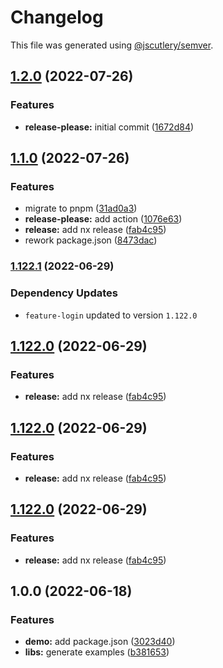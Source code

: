 # Changelog

This file was generated using [@jscutlery/semver](https://github.com/jscutlery/semver).

## [1.2.0](https://github.com/daton89/nx-release-please/compare/demo-v1.1.0...demo-v1.2.0) (2022-07-26)


### Features

* **release-please:** initial commit ([1672d84](https://github.com/daton89/nx-release-please/commit/1672d84ecbf30d958f0161b0263c8ff40f66efd6))

## [1.1.0](https://github.com/daton89/nx-release-please/compare/demo-v1.0.0...demo-v1.1.0) (2022-07-26)


### Features

* migrate to pnpm ([31ad0a3](https://github.com/daton89/nx-release-please/commit/31ad0a33339f764b03e324b71d019d7ec6c0b23f))
* **release-please:** add action ([1076e63](https://github.com/daton89/nx-release-please/commit/1076e63321002e6b6ff8f603cc46ee34f5464050))
* **release:** add nx release ([fab4c95](https://github.com/daton89/nx-release-please/commit/fab4c95e82efb7b60f8f431abdd4f9b156212af1))
* rework package.json ([8473dac](https://github.com/daton89/nx-release-please/commit/8473dac7d13abe2c18f08732cb85e95fe345f13f))

### [1.122.1](https://github.com/daton89/nx-release-please/compare/demo-1.122.0...demo-1.122.1) (2022-06-29)

### Dependency Updates

* `feature-login` updated to version `1.122.0`
## [1.122.0](https://github.com/daton89/nx-release-please/compare/demo-v1.121.0...demo-1.122.0) (2022-06-29)


### Features

* **release:** add nx release ([fab4c95](https://github.com/daton89/nx-release-please/commit/fab4c95e82efb7b60f8f431abdd4f9b156212af1))

## [1.122.0](https://github.com/daton89/nx-release-please/compare/demo-v1.121.0...demo-1.122.0) (2022-06-29)


### Features

* **release:** add nx release ([fab4c95](https://github.com/daton89/nx-release-please/commit/fab4c95e82efb7b60f8f431abdd4f9b156212af1))

## [1.122.0](https://github.com/daton89/nx-release-please/compare/demo-v1.121.0...demo-1.122.0) (2022-06-29)


### Features

* **release:** add nx release ([fab4c95](https://github.com/daton89/nx-release-please/commit/fab4c95e82efb7b60f8f431abdd4f9b156212af1))

## 1.0.0 (2022-06-18)


### Features

* **demo:** add package.json ([3023d40](https://github.com/daton89/nx-release-please/commit/3023d40f8edfb8a4a1e21c6eafea8fdf2a4a45fc))
* **libs:** generate examples ([b381653](https://github.com/daton89/nx-release-please/commit/b381653d9ae1fc80d508fb26a77fdb209cd69d6a))
